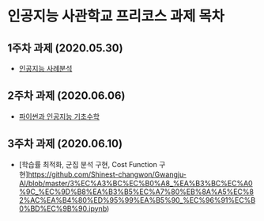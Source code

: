 # 인공지능 사관학교 프리코스 과제 목차

## 1주차 과제 (2020.05.30)
 * [인공지능 사례분석](https://github.com/Shinest-changwon/Gwangju-AI/blob/master/1%EC%A3%BC%EC%B0%A8_%EA%B3%BC%EC%A0%9C_%EC%9D%B8%EA%B3%B5%EC%A7%80%EB%8A%A5%EC%82%AC%EA%B4%80%ED%95%99%EA%B5%90_%EC%96%91%EC%B0%BD%EC%9B%90.ipynb)

## 2주차 과제 (2020.06.06)
 * [파이썬과 인공지능 기초수학](https://github.com/Shinest-changwon/Gwangju-AI/blob/master/2%EC%A3%BC%EC%B0%A8_%EA%B3%BC%EC%A0%9C_%EC%9D%B8%EA%B3%B5%EC%A7%80%EB%8A%A5%EC%82%AC%EA%B4%80%ED%95%99%EA%B5%90_%EC%96%91%EC%B0%BD%EC%9B%90.ipynb)

## 3주차 과제 (2020.06.10)
 * [학습률 최적화, 군집 분석 구현, Cost Function 구현]https://github.com/Shinest-changwon/Gwangju-AI/blob/master/3%EC%A3%BC%EC%B0%A8_%EA%B3%BC%EC%A0%9C_%EC%9D%B8%EA%B3%B5%EC%A7%80%EB%8A%A5%EC%82%AC%EA%B4%80%ED%95%99%EA%B5%90_%EC%96%91%EC%B0%BD%EC%9B%90.ipynb)
